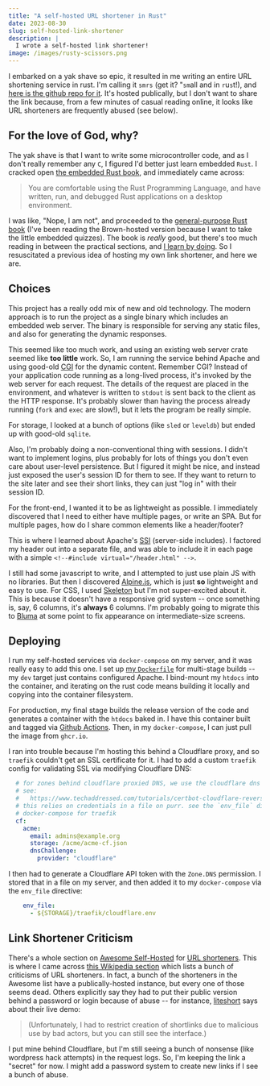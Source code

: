 ```yaml
---
title: "A self-hosted URL shortener in Rust"
date: 2023-08-30
slug: self-hosted-link-shortener
description: |
  I wrote a self-hosted link shortener!
image: /images/rusty-scissors.png
---
```


I embarked on a yak shave so epic, it resulted in me writing an entire URL shortening service in rust.
I'm calling it `smrs` (get it? "`sm`all and in `r`u`s`t!), and [here is the github repo for it](https://github.com/igor47/smrs).
It's hosted publically, but I don't want to share the link because, from a few minutes of casual reading online, it looks like URL shorteners are frequently abused (see below).

## For the love of God, why?

The yak shave is that I want to write some microcontroller code, and as I don't really remember any `C`, I figured I'd better just learn embedded `Rust`.
I cracked open [the embedded Rust book](https://docs.rust-embedded.org/book/), and immediately came across:

> You are comfortable using the Rust Programming Language, and have written, run, and debugged Rust applications on a desktop environment. 

I was like, "Nope, I am not", and proceeded to the [general-purpose Rust book](https://rust-book.cs.brown.edu/) (I've been reading the Brown-hosted version because I want to take the little embedded quizzes).
The book is *really* good, but there's too much reading in between the practical sections, and [I learn by doing](https://psycnet.apa.org/fulltext/2014-55719-001.pdf).
So I resuscitated a previous idea of hosting my own link shortener, and here we are.

## Choices

This project has a really odd mix of new and old technology.
The modern approach is to run the project as a single binary which includes an embedded web server.
The binary is responsible for serving any static files, and also for generating the dynamic responses.

This seemed like too much work, and using an existing web server crate seemed like **too little** work.
So, I am running the service behind Apache and using good-old [CGI](https://en.wikipedia.org/wiki/Common_Gateway_Interface) for the dynamic content.
Remember CGI?
Instead of your application code running as a long-lived process, it's invoked by the web server for each request.
The details of the request are placed in the environment, and whatever is written to `stdout` is sent back to the client as the HTTP response.
It's probably slower than having the process already running (`fork` and `exec` are slow!), but it lets the program be really simple.

For storage, I looked at a bunch of options (like `sled` or `leveldb`) but ended up with good-old `sqlite`.

Also, I'm probably doing a non-conventional thing with sessions.
I didn't want to implement logins, plus probably for lots of things you don't even care about user-level persistence.
But I figured it might be nice, and instead just exposed the user's session ID for them to see.
If they want to return to the site later and see their short links, they can just "log in" with their session ID.

For the front-end, I wanted it to be as lightweight as possible.
I immediately discovered that I need to either have multiple pages, or write an SPA.
But for multiple pages, how do I share common elements like a header/footer?

This is where I learned about Apache's [SSI](https://httpd.apache.org/docs/2.4/howto/ssi.html) (server-side includes).
I factored my header out into a separate file, and was able to include it in each page with a simple `<!--#include virtual="/header.html" -->`.

I still had some javascript to write, and I attempted to just use plain JS with no libraries.
But then I discovered [Alpine.js](https://alpinejs.dev/), which is just **so** lightweight and easy to use.
For CSS, I used [Skeleton](http://getskeleton.com/) but I'm not super-excited about it.
This is because it doesn't have a responsive grid system -- once something is, say, 6 columns, it's **always** 6 columns.
I'm probably going to migrate this to [Bluma](https://bulma.io/) at some point to fix appearance on intermediate-size screens.

## Deploying

I run my self-hosted services via `docker-compose` on my server, and it was really easy to add this one.
I set up [my `Dockerfile`](https://github.com/igor47/smrs/blob/master/Dockerfile) for multi-stage builds -- my `dev` target just contains configured Apache.
I bind-mount my `htdocs` into the container, and iterating on the rust code means building it locally and copying into the container filesystem.

For production, my final stage builds the release version of the code and generates a container with the `htdocs` baked in.
I have this container built and tagged via [Github Actions](https://github.com/igor47/smrs/blob/master/.github/workflows/publish.yaml).
Then, in my `docker-compose`, I can just pull the image from `ghcr.io`.

I ran into trouble because I'm hosting this behind a Cloudflare proxy, and so `traefik` couldn't get an SSL certificate for it.
I had to add a custom `traefik` config for validating SSL via modifying Cloudflare DNS:

```yaml
  # for zones behind cloudflare proxied DNS, we use the cloudflare dns provider
  # see:
  #   https://www.techaddressed.com/tutorials/certbot-cloudflare-reverse-proxy/
  # this relies on credentials in a file on purr. see the `env_file` directive in
  # docker-compose for traefik
  cf:
    acme:
      email: admins@example.org
      storage: /acme/acme-cf.json
      dnsChallenge:
        provider: "cloudflare"
```

I then had to generate a Cloudflare API token with the `Zone.DNS` permission.
I stored that in a file on my server, and then added it to my `docker-compose` via the `env_file` directive:

```yaml
    env_file:
      - ${STORAGE}/traefik/cloudflare.env
```

## Link Shortener Criticism

There's a whole section on [Awesome Self-Hosted](https://awesome-selfhosted.net/index.html) for [URL shorteners](https://awesome-selfhosted.net/tags/url-shorteners.html).
This is where I came across [this Wikipedia section](https://en.wikipedia.org/wiki/URL_shortening#Shortcomings) which lists a bunch of criticisms of URL shorteners.
In fact, a bunch of the shorteners in the Awesome list have a publically-hosted instance, but every one of those seems dead.
Others explicitly say they had to put their public version behind a password or login because of abuse -- for instance, [liteshort](https://git.ikl.sh/132ikl/liteshort) says about their live demo:

> (Unfortunately, I had to restrict creation of shortlinks due to malicious use by bad actors, but you can still see the interface.)

I put mine behind Cloudflare, but I'm still seeing a bunch of nonsense (like wordpress hack attempts) in the request logs.
So, I'm keeping the link a "secret" for now.
I might add a password system to create new links if I see a bunch of abuse.

